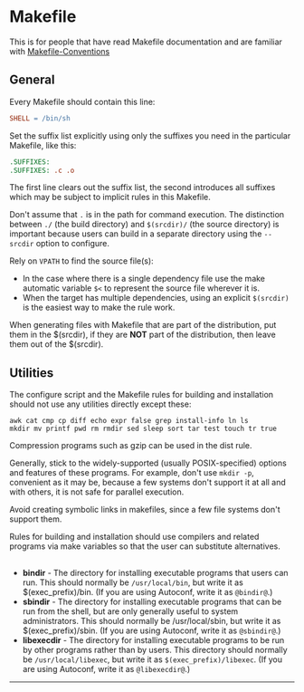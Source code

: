 # Makefile

This is for people that have read Makefile documentation and are familiar with [Makefile-Conventions]

## General

Every Makefile should contain this line:

```makefile
SHELL = /bin/sh
```

Set the suffix list explicitly using only the suffixes you need in the particular Makefile, like this:

```makefile
.SUFFIXES:
.SUFFIXES: .c .o
```

The first line clears out the suffix list, the second introduces all suffixes which may be subject to implicit rules in
this Makefile.

Don't assume that `.` is in the path for command execution. The distinction between `./` (the build directory) and
`$(srcdir)/` (the source directory) is important because users can build in a separate directory using the `--srcdir`
option to configure.

Rely on `VPATH` to find the source file(s):
* In the case where there is a single dependency file use the make automatic variable `$<` to represent the source file
  wherever it is.
* When the target has multiple dependencies, using an explicit `$(srcdir)` is the easiest way to make the rule work.

When generating files with Makefile that are part of the distribution, put them in the $(srcdir), if they are __NOT__
part of the distribution, then leave them out of the $(srcdir).

## Utilities

The configure script and the Makefile rules for building and installation should not use any utilities directly except these:

```text
awk cat cmp cp diff echo expr false grep install-info ln ls
mkdir mv printf pwd rm rmdir sed sleep sort tar test touch tr true
```

Compression programs such as gzip can be used in the dist rule.

Generally, stick to the widely-supported (usually POSIX-specified) options and features of these programs. For example,
don't use `mkdir -p`, convenient as it may be, because a few systems don't support it at all and with others, it is not
safe for parallel execution.

Avoid creating symbolic links in makefiles, since a few file systems don't support them.

Rules for building and installation should use compilers and related programs via make variables so
that the user can substitute alternatives.
## 
* **bindir** - The directory for installing executable programs that users can run. This should normally be
  `/usr/local/bin`, but write it as $(exec_prefix)/bin. (If you are using Autoconf, write it as `@bindir@`.)
* **sbindir** - The directory for installing executable programs that can be run from the shell, but are only generally
  useful to system administrators. This should normally be /usr/local/sbin, but write it as $(exec_prefix)/sbin.
  (If you are using Autoconf, write it as `@sbindir@`.)
* **libexecdir** - The directory for installing executable programs to be run by other programs rather than by users.
  This directory should normally be `/usr/local/libexec`, but write it as `$(exec_prefix)/libexec`. (If you are using
  Autoconf, write it as `@libexecdir@`.)

---

[Makefile-Conventions]: https://www.gnu.org/prep/standards/html_node/Makefile-Conventions.html#Makefile-Conventions